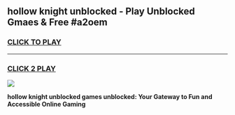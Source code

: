 
## hollow knight unblocked - Play Unblocked Gmaes & Free #a2oem
<h3>
<a href="https://news.freeplayer.one?title=hollow_knight_unblocked&ref=24F">CLICK TO PLAY</a></h3>
<hr>

<h3>
<a href="https://news.freeplayer.one?title=hollow_knight_unblocked&ref=24F">CLICK 2 PLAY</a>
  
</h3>

<a href="https://news.freeplayer.one?title=hollow_knight_unblocked&ref=24F/"><img src="https://clearcache.store/games.png"></a>


**hollow knight unblocked games unblocked: Your Gateway to Fun and Accessible Online Gaming**
